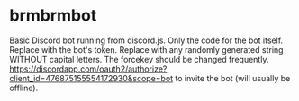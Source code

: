 # brmbrmbot
Basic Discord bot running from discord.js. Only the code for the bot itself.
Replace <bot-token> with the bot's token. Replace <force-secretkey> with any randomly generated string WITHOUT capital letters. The forcekey should be changed frequently.
https://discordapp.com/oauth2/authorize?client_id=476875155554172930&scope=bot to invite the bot (will usually be offline).
